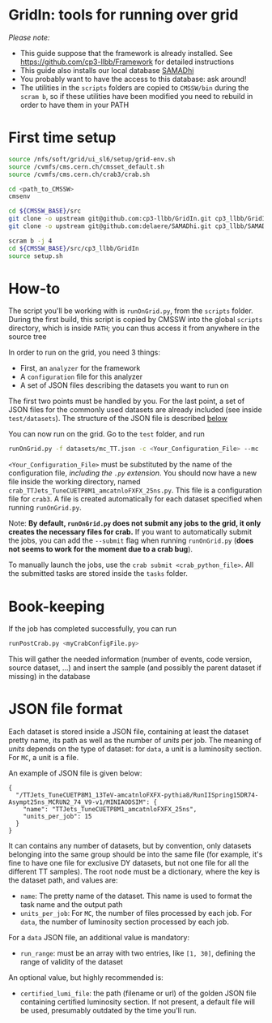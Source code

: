 GridIn: tools for running over grid
===================================

*Please note:*
 - This guide suppose that the framework is already installed. See https://github.com/cp3-llbb/Framework for detailed instructions
 - This guide also installs our local database [SAMADhi](https://github.com/delaere/SAMADhi)
 - You probably want to have the access to this database: ask around!
 - The utilities in the ``scripts`` folders are copied to ``CMSSW/bin`` during the ``scram b``, so if these utilities have been modified you need to rebuild in order to have them in your PATH

# First time setup

```bash
source /nfs/soft/grid/ui_sl6/setup/grid-env.sh
source /cvmfs/cms.cern.ch/cmsset_default.sh
source /cvmfs/cms.cern.ch/crab3/crab.sh

cd <path_to_CMSSW>
cmsenv

cd ${CMSSW_BASE}/src
git clone -o upstream git@github.com:cp3-llbb/GridIn.git cp3_llbb/GridIn
git clone -o upstream git@github.com:delaere/SAMADhi.git cp3_llbb/SAMADhi

scram b -j 4
cd ${CMSSW_BASE}/src/cp3_llbb/GridIn
source setup.sh
```

# How-to

The script you'll be working with is ``runOnGrid.py``, from the ``scripts`` folder. During the first build, this script
is copied by CMSSW into the global ``scripts`` directory, which is inside ``PATH``; you can thus access it from anywhere
in the source tree

In order to run on the grid, you need 3 things:
 - First, an ``analyzer`` for the framework
 - A ``configuration`` file for this analyzer
 - A set of JSON files describing the datasets you want to run on

The first two points must be handled by you. For the last point, a set of JSON files for the commonly used datasets are
already included (see inside ``test/datasets``). The structure of the JSON file is described [below](#json-file-format)

You can now run on the grid. Go to the ``test`` folder, and run

```bash
runOnGrid.py -f datasets/mc_TT.json -c <Your_Configuration_File> --mc
```

``<Your_Configuration_File>`` must be substituted by the name of the configuration file, *including the ``.py`` extension*.
You should now have a new file inside the working directory, named ``crab_TTJets_TuneCUETP8M1_amcatnloFXFX_25ns.py``.
This file is a configuration file for ``crab3``. A file is created automatically for each dataset specified when running
 ``runOnGrid.py``.
 
Note: **By default, ``runOnGrid.py`` does not submit any jobs to the grid, it only creates the necessary files for crab.** If you want to automatically submit the jobs, you can add the ``--submit`` flag when running ``runOnGrid.py`` (**does not seems to work for the moment due to a crab bug**).

To manually launch the jobs, use the ``crab submit <crab_python_file>``. All the submitted tasks are stored inside the ``tasks`` folder.

# Book-keeping

If the job has completed successfully, you can run 
```bash
runPostCrab.py <myCrabConfigFile.py>
```
This will gather the needed information (number of events, code version, source dataset, ...) and insert the sample (and possibly the parent dataset if missing) in the database

# JSON file format

Each dataset is stored inside a JSON file, containing at least the dataset pretty name, its path as well as the number
of *units* per job. The meaning of *units* depends on the type of dataset: for ``data``, a unit is a luminosity section.
For ``MC``, a unit is a file.

An example of JSON file is given below:
```
{
  "/TTJets_TuneCUETP8M1_13TeV-amcatnloFXFX-pythia8/RunIISpring15DR74-Asympt25ns_MCRUN2_74_V9-v1/MINIAODSIM": {
    "name": "TTJets_TuneCUETP8M1_amcatnloFXFX_25ns",
    "units_per_job": 15
  }
}
```

It can contains any number of datasets, but by convention, only datasets belonging into the same group should be into
the same file (for example, it's fine to have one file for exclusive DY datasets, but not one file for all the different
TT samples). The root node must be a dictionary, where the key is the dataset path, and values are:
- ``name``: The pretty name of the dataset. This name is used to format the task name and the output path
- ``units_per_job``: For ``MC``, the number of files processed by each job. For ``data``, the number of luminosity section
processed by each job.

For a ``data`` JSON file, an additional value is mandatory:
- ``run_range``: must be an array with two entries, like ``[1, 30]``, defining the range of validity of the dataset

An optional value, but highly recommended is:
- ``certified_lumi_file``: the path (filename or url) of the golden JSON file containing certified luminosity section.
If not present, a default file will be used, presumably outdated by the time you'll run.

